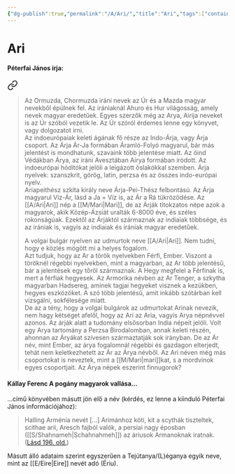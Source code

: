 ```yaml
---
{"dg-publish":true,"permalink":"/A/Ari/","title":"Ari","tags":["containstransclusions"],"created":"2024-04-20T11:21","updated":"2025-06-07T19:42"}
---
```



# Ari

#### Péterfai János írja:


<div class="transclusion internal-embed is-loaded"><a class="markdown-embed-link" href="/A/Árja/#isz1bd" aria-label="Open link"><svg xmlns="http://www.w3.org/2000/svg" width="24" height="24" viewBox="0 0 24 24" fill="none" stroke="currentColor" stroke-width="2" stroke-linecap="round" stroke-linejoin="round" class="svg-icon lucide-link"><path d="M10 13a5 5 0 0 0 7.54.54l3-3a5 5 0 0 0-7.07-7.07l-1.72 1.71"></path><path d="M14 11a5 5 0 0 0-7.54-.54l-3 3a5 5 0 0 0 7.07 7.07l1.71-1.71"></path></svg></a><div class="markdown-embed">



> Az Ormuzda, Chormuzda iráni nevek az Úr és a Mazda magyar nevekből épülnek fel. Az irániaknál Ahuro és Hur világosság, amely nevek magyar eredetűek. Egyes szerzők még az Arya, Airija neveket is az Úr szóból vezetik le. Az Úr szóról érdemes lenne egy könyvet, vagy dolgozatot írni.  
> Az indoeurópaiak keleti ágának fő része az Indo-Árja, vagy Árja csoport. Az Árja Ár-Ja formában Áramló-Folyó magyarul, bár más jelentést is mondhatunk, szavaink több jelentése miatt. Az óind Védákban Árya, az iráni Avesztában Airya formában íródott. Az indoeurópai hódítókat jelöli a leigázott őslakókkal szemben. Árja nyelvek: szanszkrit, görög, latin, perzsa és az összes indo-európai nyelv.  
> Ariapeithész szkíta király neve Árja-Pei-Thész felbontású. Az Árja magyarul Víz-Ár, lásd a Ja = Víz is, az Ár a Rá tükröződése. Az [[A/Ari\|Ari]] nép a [[M/Mari\|Mari]], de az Árják titokzatos népe azok a magyarok, akik Közép-Ázsiát uralták 6-8000 éve, és széles rokonságúak. Ezektől az Árjáktól származnak az indiaiak többsége, és az irániak is, vagyis az indiaiak és irániak magyar eredetűek.  
>
> A volgai bulgár nyelven az udmurtok neve [[A/Ari\|Ari]]. Nem tudni, hogy e közlés mögött mi a helyes fogalom.  
> Azt tudjuk, hogy az Ar a török nyelvekben Férfi, Ember. Viszont a töröknél régebbi nyelvekben, mint a magyarban, az Ar több jelentésű, bár a jelentések egy tőről származnak. A Hegy megfelel a Férfinak is, mert a férfiak hegyesek. Az Armorika névben az Ar Tenger, a szkytha magyarban Hadsereg, aminek tagjai hegyeket visznek a kezükben, hegyes eszközöket. A szó több jelentésű, amit inkább szótárban kell vizsgálni, sokfélesége miatt.  
> De az a tény, hogy a volgai bulgárok az udmurtokat Arinak nevezik, nem hagy kétséget afelől, hogy az Ari az Aria, vagyis Arya népnévvel azonos. Az árják alatt a tudomány elsősorban India népeit jelöli. Volt egy Arya tartomány a Perzsa Birodalomban, annak keleti részén, ahonnan az Áryákat szívesen származtatják sok irányban. De az Ár név, mint Ember, az árya fogalomnál régebbi és gazdagon elterjedt, tehát nem keletkezhetett az Ár az Árya névből. Az Ari néven még más csoportokat is neveztek, mint a [[M/Mari\|mari]]kat, s a mordvinok egyes csoportjait. Az Árya népek eszerint finnugorok?  


</div></div>


#### Kállay Ferenc A pogány magyarok vallása...

...című könyvében másutt jön elő a név (kérdés, ez lenne a kiinduló Péterfai János információjához):
> Halling Arménia nevét \[...\] Arimánhoz köti, kit a scythák tiszteltek, scithae arii, Aresch fajból valók, a persiai nagy éposban ([[S/Shahnameh\|Schahnahmeh]]) az áriusok Armanoknak iratnak. ([Lásd 196. old.](zotero://open-pdf/library/items/DFI47XPY?page=196&annotation=H5763QEV))  

Másutt álló adataim szerint egyszerűen a Tejútanya/(L)éganya egyik neve, mint az [[E/Eire\|Eire]] nevét adó (Ériu).  